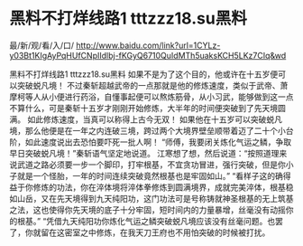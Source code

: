 # 黑料不打烊线路1 tttzzz18.su黑料

最/新/观/看/入/口/ http://www.baidu.com/link?url=1CYLz-y03Bt1KIgAyPqHUfCNpIIdlbj-fKGyQ6710QuIdMTh5uaksKCH5LKz7CIq&wd

黑料不打烊线路1 tttzzz18.su黑料
如果不是为了这个目的，他或许在十五岁便可以突破蜕凡境！
    不过秦斩超越武帝的一点那就是他的修炼速度，类似于武帝、萧摩柯等人从小便进行药浴，自懂事起便可以熬炼筋骨，从小习武，能够做到这一点不算什么，可是秦斩十五岁才刚刚开始修炼，大半年的时间便突破到了先天境圆满。
    如此修炼速度，当真可以称得上古今无双！
    如果他在十五岁可以突破蜕凡境，那么他便是在一年之内连破三境，跨过两个大境界壁垒顺带着迈了二十个小台阶，如此速度说出去恐怕要吓死一批人啊！
    “师傅，我要闭关炼化气运之鳞，争取早日突破蜕凡境！”秦斩语气坚定地说道。
    江寒想了想，然后说道：“按照道理来说武道之路必须要一步一个脚印，打牢根基，不宜贪功冒进，强行突破，但是你小子就是一个怪胎，一年的时间连续突破竟然根基也是牢固如山。”
    “看样子这的确得益于你修炼的功法，你在淬体境将淬体拳修炼到圆满境界，成就完美淬体，根基稳如山岳，又在先天境得到九天纯阳功，这门功法可是号称铸就神圣根基的无上筑基之法，这也使得你先天境的底子十分牢固，短时间内的力量暴增，丝毫没有动摇你的根基。”
    “凭借九天纯阳功你炼化气运之鳞突破蜕凡境应该没有丝毫问题。也罢了，你就留在这密室之中修炼，在我天刀王府也不用怕突破的时候被打扰。
